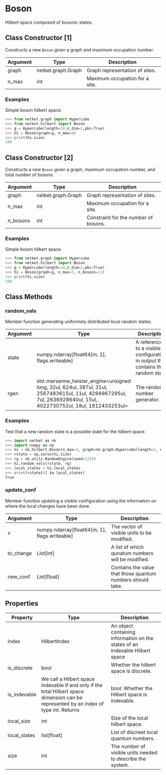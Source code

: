 # Boson
Hilbert space composed of bosonic states.

## Class Constructor [1]
Constructs a new ``Boson`` given a graph and maximum occupation number.

|Argument|       Type       |         Description          |
|--------|------------------|------------------------------|
|graph   |netket.graph.Graph|Graph representation of sites.|
|n_max   |int               |Maximum occupation for a site.|

### Examples
Simple boson hilbert space.

```python
>>> from netket.graph import Hypercube
>>> from netket.hilbert import Boson
>>> g = Hypercube(length=10,n_dim=2,pbc=True)
>>> hi = Boson(graph=g, n_max=4)
>>> print(hi.size)
100

```


## Class Constructor [2]
Constructs a new ``Boson`` given a graph,  maximum occupation number,
and total number of bosons.

|Argument|       Type       |            Description             |
|--------|------------------|------------------------------------|
|graph   |netket.graph.Graph|Graph representation of sites.      |
|n_max   |int               |Maximum occupation for a site.      |
|n_bosons|int               |Constraint for the number of bosons.|

### Examples
Simple boson hilbert space.

```python
>>> from netket.graph import Hypercube
>>> from netket.hilbert import Boson
>>> g = Hypercube(length=10,n_dim=2,pbc=True)
>>> hi = Boson(graph=g, n_max=5, n_bosons=11)
>>> print(hi.size)
100

```



## Class Methods 
### random_vals
Member function generating uniformely distributed local random states.

|Argument|                                                                               Type                                                                               |                                   Description                                   |
|--------|------------------------------------------------------------------------------------------------------------------------------------------------------------------|---------------------------------------------------------------------------------|
|state   |numpy.ndarray[float64[m, 1], flags.writeable]                                                                                                                     |A reference to a visible configuration, in output this contains the random state.|
|rgen    |std::mersenne_twister_engine<unsigned long, 32ul, 624ul, 397ul, 31ul, 2567483615ul, 11ul, 4294967295ul, 7ul, 2636928640ul, 15ul, 4022730752ul, 18ul, 1812433253ul>|The random number generator.                                                     |

### Examples
Test that a new random state is a possible state for the hilbert
space.

```python
>>> import netket as nk
>>> import numpy as np
>>> hi = nk.hilbert.Boson(n_max=3, graph=nk.graph.Hypercube(length=5, n_dim=1))
>>> rstate = np.zeros(hi.size)
>>> rg = nk.utils.RandomEngine(seed=1234)
>>> hi.random_vals(rstate, rg)
>>> local_states = hi.local_states
>>> print(rstate[0] in local_states)
True

```



### update_conf
Member function updating a visible configuration using the information on
where the local changes have been done.

|Argument |                    Type                     |                       Description                        |
|---------|---------------------------------------------|----------------------------------------------------------|
|v        |numpy.ndarray[float64[m, 1], flags.writeable]|The vector of visible units to be modified.               |
|to_change|List[int]                                    |A list of which qunatum numbers will be modified.         |
|new_conf |List[float]                                  |Contains the value that those quantum numbers should take.|

## Properties

|  Property  |                                                                            Type                                                                            |                                        Description                                         |
|------------|------------------------------------------------------------------------------------------------------------------------------------------------------------|--------------------------------------------------------------------------------------------|
|index       |        HilbertIndex                                                                                                                                        | An object containing information on the states of an                indexable Hilbert space|
|is_discrete |bool                                                                                                                                                        | Whether the hilbert space is discrete.                                                     |
|is_indexable|        We call a Hilbert space indexable if and only if the total Hilbert space        dimension can be represented by an index of type int.        Returns|            bool: Whether the Hilbert space is indexable.                                   |
|local_size  |int                                                                                                                                                         | Size of the local hilbert space.                                                           |
|local_states|list[float]                                                                                                                                                 | List of discreet local quantum numbers.                                                    |
|size        |int                                                                                                                                                         | The number of visible units needed to describe the system.                                 |
